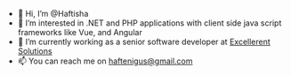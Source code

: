 - 👋 Hi, I’m @Haftisha
- 👀 I’m interested in .NET and PHP applications with client side java script frameworks like Vue, and Angular
- 🌱 I’m currently working as a  senior software developer at <a href="https://www.excellerentsolutions.com/">Excellerent Solutions</a>
- 📫 You can reach me on <a href="mailto:haftenigus@gmail.com">haftenigus@gmail.com</a>

<!---
Haftisha/Haftisha is a ✨ special ✨ repository because its `README.md` (this file) appears on your GitHub profile.
You can click the Preview link to take a look at your changes.
--->
